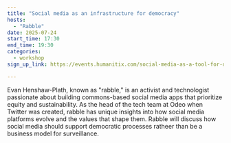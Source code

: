 ```yaml
---
title: "Social media as an infrastructure for democracy"
hosts:
  - "Rabble"
date: 2025-07-24
start_time: 17:30
end_time: 19:30
categories:
  - workshop
sign_up_link: https://events.humanitix.com/social-media-as-a-tool-for-democracy

---
```


Evan Henshaw-Plath, known as "rabble," is an activist and technologist
passionate about building commons-based social media apps that prioritize
equity and sustainability.  As the head of the tech team at Odeo when Twitter
was created, rabble has unique insights into how social media platforms evolve
and the values that shape them.   Rabble will discuss how social media should
support democratic processes ratheer than be a business model for surveillance.

